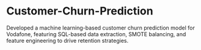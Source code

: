 # Customer-Churn-Prediction
Developed a machine learning-based customer churn prediction model for Vodafone, featuring SQL-based data extraction, SMOTE balancing, and feature engineering to drive retention strategies.
